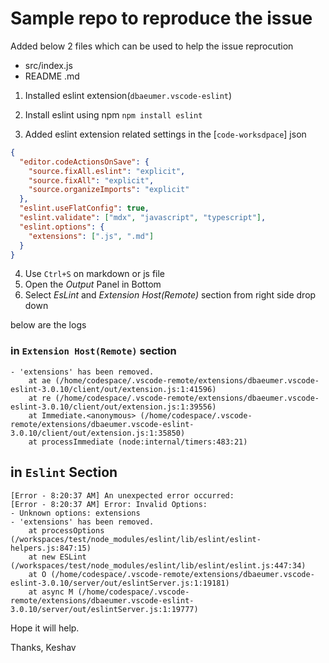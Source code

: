 # Sample repo to reproduce the issue

Added below 2 files which can be used to help the issue reprocution

  - src/index.js
  - README .md

1. Installed eslint extension(`dbaeumer.vscode-eslint`)

2. Install eslint using npm `npm install eslint`

3. Added eslint extension related settings in the [`code-worksdpace`] json
   
```json
{
  "editor.codeActionsOnSave": {
    "source.fixAll.eslint": "explicit",
    "source.fixAll": "explicit",
    "source.organizeImports": "explicit"
  },
  "eslint.useFlatConfig": true,
  "eslint.validate": ["mdx", "javascript", "typescript"],
  "eslint.options": {
    "extensions": [".js", ".md"]
  }
}
```

4. Use `Ctrl+S` on markdown or js file
5. Open the _Output_ Panel in Bottom
6. Select _EsLint_ and _Extension Host(Remote)_ section from right side drop down

below are the logs

### in `Extension Host(Remote)` section

```log
- 'extensions' has been removed.
    at ae (/home/codespace/.vscode-remote/extensions/dbaeumer.vscode-eslint-3.0.10/client/out/extension.js:1:41596)
    at re (/home/codespace/.vscode-remote/extensions/dbaeumer.vscode-eslint-3.0.10/client/out/extension.js:1:39556)
    at Immediate.<anonymous> (/home/codespace/.vscode-remote/extensions/dbaeumer.vscode-eslint-3.0.10/client/out/extension.js:1:35850)
    at processImmediate (node:internal/timers:483:21)
```

## in `Eslint` Section

```log
[Error - 8:20:37 AM] An unexpected error occurred:
[Error - 8:20:37 AM] Error: Invalid Options:
- Unknown options: extensions
- 'extensions' has been removed.
    at processOptions (/workspaces/test/node_modules/eslint/lib/eslint/eslint-helpers.js:847:15)
    at new ESLint (/workspaces/test/node_modules/eslint/lib/eslint/eslint.js:447:34)
    at O (/home/codespace/.vscode-remote/extensions/dbaeumer.vscode-eslint-3.0.10/server/out/eslintServer.js:1:19181)
    at async M (/home/codespace/.vscode-remote/extensions/dbaeumer.vscode-eslint-3.0.10/server/out/eslintServer.js:1:19777)
```

Hope it will help.

Thanks,
Keshav

